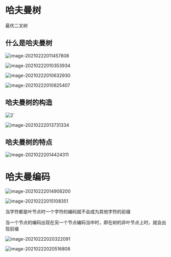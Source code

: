 # 哈夫曼树

最优二叉树

## 什么是哈夫曼树

![image-20210222011457808](assets/image-20210222011457808.png)

![image-20210222010353934](assets/image-20210222010353934.png)

![image-20210222010632930](assets/image-20210222010632930.png)

![image-20210222010825407](assets/image-20210222010825407.png)

## 哈夫曼树的构造

![2`](assets/2%60.gif)

![image-20210222013731334](assets/image-20210222013731334.png)

## 哈夫曼树的特点

![image-20210222014424311](assets/image-20210222014424311.png)







# 哈夫曼编码

![image-20210222014908200](assets/image-20210222014908200.png)

![image-20210222015108351](assets/image-20210222015108351.png)

当字符都是叶节点时一个字符的编码就不会成为其他字符的前缀

当一个节点的编码出现在另一个节点编码当中时，即在树的非叶节点上时，就会出现前缀

![image-20210222020322091](assets/image-20210222020322091.png)

![image-20210222020516808](assets/image-20210222020516808.png)